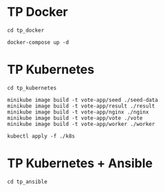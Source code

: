 # TP Docker

```shell
cd tp_docker
```

```
docker-compose up -d
```


# TP Kubernetes

```shell
cd tp_kubernetes
```

```
minikube image build -t vote-app/seed ./seed-data
minikube image build -t vote-app/result ./result
minikube image build -t vote-app/nginx ./nginx
minikube image build -t vote-app/vote ./vote
minikube image build -t vote-app/worker ./worker
```

```
kubectl apply -f ./k8s
```

# TP Kubernetes + Ansible

```shell
cd tp_ansible
```

```